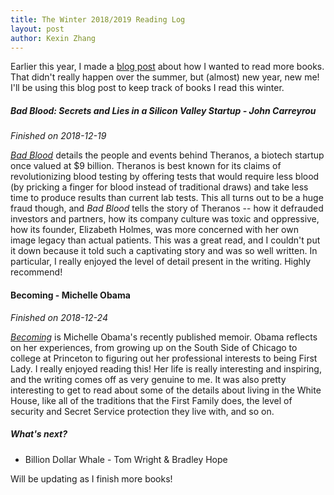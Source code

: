 ```yaml
---
title: The Winter 2018/2019 Reading Log
layout: post
author: Kexin Zhang
---
```


Earlier this year, I made a [blog post](https://www.kexinzhang.com/2018/05/05/summer-2018-reading-list.html) about how I wanted to read more books. That didn't really happen over the summer, but (almost) new year, new me! I'll be using this blog post to keep track of books I read this winter. 

##### *Bad Blood: Secrets and Lies in a Silicon Valley Startup* - John Carreyrou

*Finished on 2018-12-19*

*[Bad Blood](https://www.amazon.com/dp/B078VW3VM7)* details the people and events behind Theranos, a biotech startup once valued at $9 billion. Theranos is best known for its claims of revolutionizing blood testing by offering tests that would require less blood (by pricking a finger for blood instead of traditional draws) and take less time to produce results than current lab tests. This all turns out to be a huge fraud though, and *Bad Blood* tells the story of Theranos -- how it defrauded investors and partners, how its company culture was toxic and oppressive, how its founder, Elizabeth Holmes, was more concerned with her own image legacy than actual patients. This was a great read, and I couldn't put it down because it told such a captivating story and was so well written. In particular, I really enjoyed the level of detail present in the writing. Highly recommend!

#### Becoming - Michelle Obama

*Finished on 2018-12-24*

*[Becoming](https://www.amazon.com/Becoming-Michelle-Obama-ebook/dp/B079ZYWJJ8)* is Michelle Obama's recently published memoir. Obama reflects on her experiences, from growing up on the South Side of Chicago to college at Princeton to figuring out her professional interests to being First Lady. I really enjoyed reading this! Her life is really interesting and inspiring, and the writing comes off as very genuine to me. It was also pretty interesting to get to read about some of the details about living in the White House, like all of the traditions that the First Family does, the level of security and Secret Service protection they live with, and so on.

##### What's next?

* Billion Dollar Whale - Tom Wright & Bradley Hope

Will be updating as I finish more books!